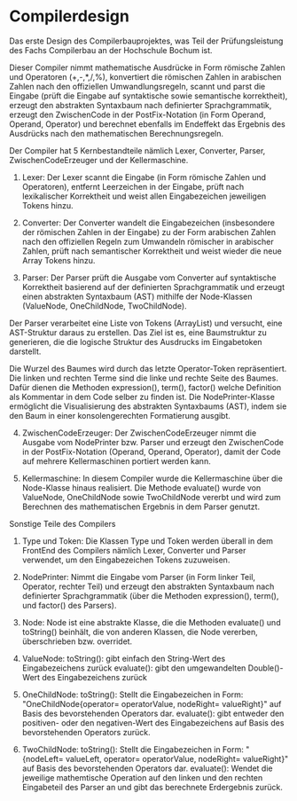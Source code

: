 # Compilerdesign
Das erste Design des Compilerbauprojektes, was Teil der Prüfungsleistung des Fachs Compilerbau an der Hochschule Bochum ist.

Dieser Compiler nimmt mathematische Ausdrücke in Form römische Zahlen und Operatoren (+,-,*,/,%), konvertiert die römischen Zahlen in arabischen Zahlen nach den offiziellen Umwandlungsregeln, scannt und parst die Eingabe (prüft die Eingabe auf syntaktische sowie semantische korrektheit), erzeugt den abstrakten Syntaxbaum nach definierter Sprachgrammatik, erzeugt den ZwischenCode in der PostFix-Notation (in Form Operand, Operand, Operator) und berechnet ebenfalls im Endeffekt das Ergebnis des Ausdrücks nach den mathematischen Berechnungsregeln.

Der Compiler hat 5 Kernbestandteile nämlich Lexer, Converter, Parser, ZwischenCodeErzeuger und der Kellermaschine.

1. Lexer: Der Lexer scannt die Eingabe (in Form römische Zahlen und Operatoren), entfernt Leerzeichen in der Eingabe, prüft nach lexikalischer Korrektheit und weist allen Eingabezeichen jeweiligen Tokens hinzu.

2. Converter: Der Converter wandelt die Eingabezeichen (insbesondere der römischen Zahlen in der Eingabe) zu der Form arabischen Zahlen nach den offiziellen Regeln zum Umwandeln römischer in arabischer Zahlen, prüft nach semantischer Korrektheit und weist wieder die neue Array Tokens hinzu.

3. Parser: Der Parser prüft die Ausgabe vom Converter auf syntaktische Korrektheit basierend auf der definierten Sprachgrammatik und erzeugt einen abstrakten Syntaxbaum (AST) mithilfe der Node-Klassen (ValueNode, OneChildNode, TwoChildNode).

Der Parser verarbeitet eine Liste von Tokens (ArrayList<Token>) und versucht, eine AST-Struktur daraus zu erstellen. Das Ziel ist es, eine Baumstruktur zu generieren, die die logische Struktur des Ausdrucks im Eingabetoken darstellt.

Die Wurzel des Baumes wird durch das letzte Operator-Token repräsentiert.
Die linken und rechten Terme sind die linke und rechte Seite des Baumes. Dafür dienen die Methoden expression(), term(), factor() welche Definition als Kommentar in dem Code selber zu finden ist.
Die NodePrinter-Klasse ermöglicht die Visualisierung des abstrakten Syntaxbaums (AST), indem sie den Baum in einer konsolengerechten Formatierung ausgibt.

4. ZwischenCodeErzeuger: Der ZwischenCodeErzeuger nimmt die Ausgabe vom NodePrinter bzw. Parser und erzeugt den ZwischenCode in der PostFix-Notation (Operand, Operand, Operator), damit der Code auf mehrere Kellermaschinen portiert werden kann.

5. Kellermaschine: In diesem Compiler wurde die Kellermaschine über die Node-Klasse hinaus realisiert. Die Methode evaluate() wurde von ValueNode, OneChildNode sowie TwoChildNode vererbt und wird zum Berechnen des mathematischen Ergebnis in dem Parser genutzt.

Sonstige Teile des Compilers
1. Type und Token: Die Klassen Type und Token werden überall in dem FrontEnd des Compilers nämlich Lexer, Converter und Parser verwendet, um den Eingabezeichen Tokens zuzuweisen.

2. NodePrinter: Nimmt die Eingabe vom Parser (in Form linker Teil, Operator, rechter Teil) und erzeugt den abstrakten Syntaxbaum nach definierter Sprachgrammatik (über die Methoden expression(), term(), und factor() des Parsers).

3. Node: Node ist eine abstrakte Klasse, die die Methoden evaluate() und toString() beinhält, die von anderen Klassen, die Node vererben, überschrieben bzw. overridet.

4. ValueNode:
   toString(): gibt einfach den String-Wert des Eingabezeichens zurück
   evaluate(): gibt den umgewandelten Double()-Wert des Eingabezeichens zurück

5. OneChildNode:
   toString(): Stellt die Eingabezeichen in Form: "OneChildNode{operator= operatorValue, nodeRight= valueRight}" auf Basis des bevorstehenden Operators dar.
   evaluate(): gibt entweder den positiven- oder den negativen-Wert des Eingabezeichens auf Basis des bevorstehenden Operators zurück.

6. TwoChildNode:
   toString(): Stellt die Eingabezeichen in Form: "{nodeLeft= valueLeft, operator= operatorValue, nodeRight= valueRight}" auf Basis des bevorstehenden Operators dar.
   evaluate(): Wendet die jeweilige mathemtische Operation auf den linken und den rechten Eingabeteil des Parser an und gibt das berechnete Erdergebnis zurück.
